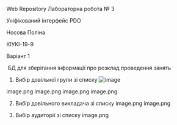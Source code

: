   Web Repository
  Лабораторна робота № 3

Уніфікований інтерфейс PDO


Носова Поліна

КІУКІ-19-9

Варіант 1

 БД для зберігання інформації про розклад проведення занять

1. Вибір довільної групи зі списку
![image](https://user-images.githubusercontent.com/127737689/233688040-c53ff8b8-5d87-4b15-b772-6458886c3ec9.png)

image.png
image.png
image.png
image.png

2. Вибір довільного викладача зі списку
image.png
image.png

3. Вибір аудиторії зі списку
image.png
